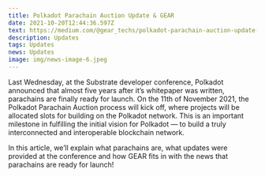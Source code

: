 ```yaml
---
title: Polkadot Parachain Auction Update & GEAR
date: 2021-10-20T12:44:36.597Z
text: https://medium.com/@gear_techs/polkadot-parachain-auction-update-gear-16ca09267755
description: Updates
tags: Updates
news: Updates
image: img/news-image-6.jpeg
---
```

Last Wednesday, at the Substrate developer conference, Polkadot announced that almost five years after it’s whitepaper was written, parachains are finally ready for launch. On the 11th of November 2021, the Polkadot Parachain Auction process will kick off, where projects will be allocated slots for building on the Polkadot network. This is an important milestone in fulfilling the initial vision for Polkadot — to build a truly interconnected and interoperable blockchain network.

In this article, we’ll explain what parachains are, what updates were provided at the conference and how GEAR fits in with the news that parachains are ready for launch!